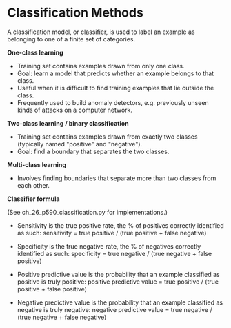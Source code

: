 # Classification Methods

A classification model, or classifier, is used to label an example as belonging to one of a finite set of categories.

**One-class learning**

- Training set contains examples drawn from only one class.
- Goal: learn a model that predicts whether an example belongs to that class.
- Useful when it is difficult to find training examples that lie outside the class.
- Frequently used to build anomaly detectors, e.g. previously unseen kinds of attacks on a computer network.

**Two-class learning / binary classification**

- Training set contains examples drawn from exactly two classes (typically named "positive" and "negative").
- Goal: find a boundary that separates the two classes.

**Multi-class learning**

- Involves finding boundaries that separate more than two classes from each other.

**Classifier formula**

(See ch_26_p590_classification.py for implementations.)

- Sensitivity is the true positive rate, the % of positives correctly identified as such:
  sensitivity = true positive / (true positive + false negative)

- Specificity is the true negative rate, the % of negatives correctly identified as such:
  specificity = true negative / (true negative + false positive)

- Positive predictive value is the probability that an example classified as positive is truly positive:
  positive predictive value = true positive / (true positive + false positive)

- Negative predictive value is the probability that an example classified as negative is truly negative:
  negative predictive value = true negative / (true negative + false negative)
